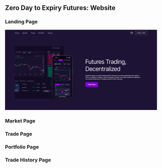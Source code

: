 ## Zero Day to Expiry Futures: Website

### Landing Page
![landing_page](./../assets/7.png)
### Market Page
### Trade Page
### Portfolio Page
### Trade History Page
